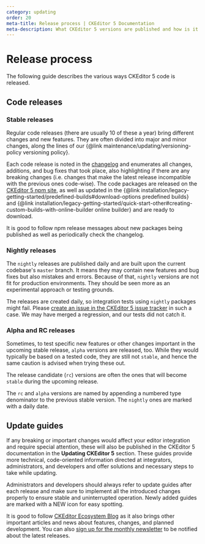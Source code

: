 ```yaml
---
category: updating
order: 20
meta-title: Release process | CKEditor 5 Documentation
meta-description: What CKEditor 5 versions are published and how is it done? What is the difference between stable, nighly, alpha and RC versions?
---
```


# Release process

The following guide describes the various ways CKEditor&nbsp;5 code is released.

## Code releases

### Stable releases

Regular code releases (there are usually 10 of these a year) bring different changes and new features. They are often divided into major and minor changes, along the lines of our {@link maintenance/updating/versioning-policy versioning policy}.

Each code release is noted in the [changelog](https://github.com/ckeditor/ckeditor5/blob/stable/CHANGELOG.md) and enumerates all changes, additions, and bug fixes that took place, also highlighting if there are any breaking changes (i.e. changes that make the latest release incompatible with the previous ones code-wise). The code packages are released on the [CKEditor&nbsp;5 npm site](https://www.npmjs.com/package/ckeditor5), as well as updated in the {@link installation/legacy-getting-started/predefined-builds#download-options predefined builds} and {@link installation/legacy-getting-started/quick-start-other#creating-custom-builds-with-online-builder online builder} and are ready to download.

It is good to follow npm release messages about new packages being published as well as periodically check the changelog.

### Nightly releases

The `nightly` releases are published daily and are built upon the current codebase's `master` branch. It means they may contain new features and bug fixes but also mistakes and errors. Because of that, `nightly` versions are not fit for production environments. They should be seen more as an experimental approach or testing grounds.

The releases are created daily, so integration tests using `nightly` packages might fail. Please [create an issue in the CKEditor&nbsp;5 issue tracker](https://github.com/ckeditor/ckeditor5/issues) in such a case. We may have merged a regression, and our tests did not catch it.

### Alpha and RC releases

Sometimes, to test specific new features or other changes important in the upcoming stable release, `alpha` versions are released, too. While they would typically be based on a tested code, they are still not `stable`, and hence the same caution is advised when trying these out.

The release candidate (`rc`) versions are often the ones that will become `stable` during the upcoming release.

The `rc` and `alpha` versions are named by appending a numbered type denominator to the previous stable version. The `nightly` ones are marked with a daily date.

## Update guides

If any breaking or important changes would affect your editor integration and require special attention, these will also be published in the CKEditor&nbsp;5 documentation in the **Updating CKEditor&nbsp;5** section. These guides provide more technical, code-oriented information directed at integrators, administrators, and developers and offer solutions and necessary steps to take while updating.

Administrators and developers should always refer to update guides after each release and make sure to implement all the introduced changes properly to ensure stable and uninterrupted operation. Newly added guides are marked with a&nbsp;<span class="tree__item__badge tree__item__badge_new">NEW</span>&nbsp;icon for easy spotting.

It is good to follow [CKEditor Ecosystem Blog](https://ckeditor.com/blog/) as it also brings other important articles and news about features, changes, and planned development. You can also [sign up for the monthly newsletter](https://ckeditor.com/newsletter/) to be notified about the latest releases.
